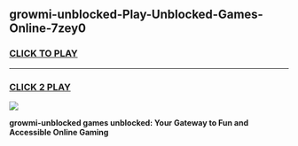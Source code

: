 
## growmi-unblocked-Play-Unblocked-Games-Online-7zey0
<h3>
<a href="https://premium76.site?title=growmi-unblocked&ref=25A">CLICK TO PLAY</a></h3>
<hr>

<h3>
<a href="https://premium76.site?title=growmi-unblocked&ref=25A">CLICK 2 PLAY</a>
  
</h3>

<a href="https://premium76.site?title=growmi-unblocked&ref=25A"><img src="https://clearcache.store/games.png"></a>


**growmi-unblocked games unblocked: Your Gateway to Fun and Accessible Online Gaming**
